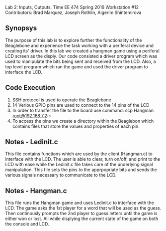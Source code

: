 Lab 2: Inputs, Outputs, Time
EE 474 Spring 2016
Workstation #12
Contributors: Brad Marquez, Joseph Rothlin, Aigerim Shintemirova

## Synopsys

The purpose of this lab is to explore further the functionality of the
Beaglebone and experience the task working with a periferal device and creating
its' driver. In this lab we created a hangman game using a periferal LCD screen
as the disply. Our code consisted a driver program which was used to
manipulate the bits being sent and received from the LCD. Also, a top level
program which ran the game and used the driver program to interface
the LCD.

## Code Execution
1. SSH protocol is used to operate the Beaglebone
2. 14 Verious GPIO pins are used to connect to the 14 pins of the LCD
3. In order to transfer the file to the board use command:
	scp Hangman root@192.168.7.2:~
4. To access the pins we create a directory within the Beaglebon which contains
   files that store the values and properties of each pin.
	
## Notes - Ledinit.c
This file contains functions which are used by the client (Hangman.c) to interface with
the LCD. The user is able to clear, turn on/off, and print to the LCD with ease while
the Ledinit.c file takes care of the underlying signal manipulation. This file sets the
pins to the apprpopriate bits and sends the various signals necessary to communicate
to the LCD. 

## Notes - Hangman.c
This file runs the Hangman game and uses Ledinit.c to interface with the LCD. The
game asks the 1st player for a word that will be used as the guess. Then continously
prompts the 2nd player to guess letters until the game is either won or lost. All
while displying the current state of the game on both the console and LCD. 
